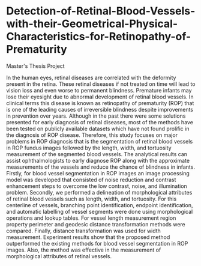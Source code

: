 # Detection-of-Retinal-Blood-Vessels-with-their-Geometrical-Physical-Characteristics-for-Retinopathy-of-Prematurity
Master's Thesis Project 

In the human eyes, retinal diseases are correlated with the deformity present in the retina. These retinal diseases if not treated on time will lead to vision loss and even worse to permanent blindness. Premature infants may lose their eyesight due to abnormal development of retinal blood vessels. In clinical terms this disease is known as retinopathy of prematurity (ROP) that is one of the leading causes of irreversible blindness despite improvements in prevention over years. Although in the past there were some solutions presented for early diagnosis of retinal diseases, most of the methods have been tested on publicly available datasets which have not found prolific in the diagnosis of ROP disease. Therefore, this study focuses on major problems in ROP diagnosis that is the segmentation of retinal blood vessels in ROP fundus images followed by the length, width, and tortuosity measurement of the segmented blood vessels. The analytical results can assist ophthalmologists to early diagnose ROP along with the approximate measurements of the vessels and reduce the chance of blindness in infants. Firstly, for blood vessel segmentation in ROP images an image processing model was developed that consisted of noise reduction and contrast enhancement steps to overcome the low contrast, noise, and illumination problem. Secondly, we performed a delineation of morphological attributes of retinal blood vessels such as length, width, and tortuosity. For this centerline of vessels, branching point identification, endpoint identification, and automatic labelling of vessel segments were done using morphological operations and lookup tables. For vessel length measurement region property perimeter and geodesic distance transformation methods were compared. Finally, distance transformation was used for width measurement. Experiment results show that the proposed method outperformed the existing methods for blood vessel segmentation in ROP images. Also, the method was effective in the measurement of morphological attributes of retinal vessels.

